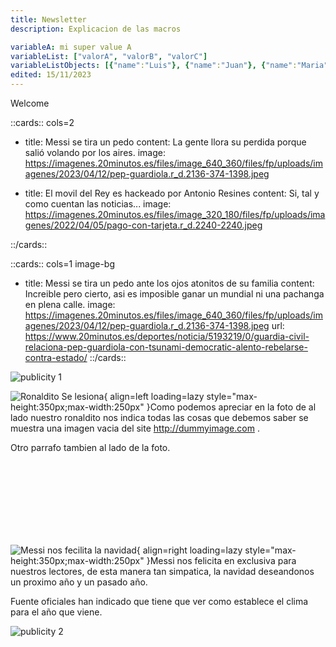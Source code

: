 ```yaml
---
title: Newsletter 
description: Explicacion de las macros

variableA: mi super value A
variableList: ["valorA", "valorB", "valorC"]
variableListObjects: [{"name":"Luis"}, {"name":"Juan"}, {"name":"Maria"}]
edited: 15/11/2023
---
```


Welcome



::cards::  cols=2

- title: Messi se tira un pedo
  content: La gente llora su perdida porque salió volando por los aires.
  image: https://imagenes.20minutos.es/files/image_640_360/files/fp/uploads/imagenes/2023/04/12/pep-guardiola.r_d.2136-374-1398.jpeg

- title: El movil del Rey es hackeado por Antonio Resines
  content: Si, tal y como cuentan las noticias...
  image: https://imagenes.20minutos.es/files/image_320_180/files/fp/uploads/imagenes/2022/04/05/pago-con-tarjeta.r_d.2240-2240.jpeg


::/cards::

::cards::  cols=1 image-bg

- title: Messi se tira un pedo ante los ojos atonitos de su familia
  content: Increible pero cierto, asi es imposible ganar un mundial ni una pachanga en plena calle.
  image: https://imagenes.20minutos.es/files/image_640_360/files/fp/uploads/imagenes/2023/04/12/pep-guardiola.r_d.2136-374-1398.jpeg
  url: https://www.20minutos.es/deportes/noticia/5193219/0/guardia-civil-relaciona-pep-guardiola-con-tsunami-democratic-alento-rebelarse-contra-estado/
::/cards::



![publicity 1](https://neilpatel.com/wp-content/uploads/2021/02/discovery-successful-banner-advertising-.png)




![Ronaldito Se lesiona](https://www.realmadrid.com/img/vertical_380px/cristiano_550x650_20180917025046.jpg){ align=left loading=lazy style="max-height:350px;max-width:250px" }Como podemos apreciar en la foto de al lado nuestro ronaldito nos indica todas las cosas que debemos saber
se muestra una imagen vacia del site http://dummyimage.com .

Otro parrafo tambien al lado de la foto.

<br>
<br>
<br>
<br>
<br>
<br>
<br>

![Messi nos fecilita la navidad](https://encrypted-tbn3.gstatic.com/licensed-image?q=tbn:ANd9GcQX-ToKuor9BIbp9fm8Fbpy9CB0zRGioPagQOSFP6Zw-gj1IyHviudsojFuqaReXj4X_MOt3b1B-1MFsns){ align=right loading=lazy style="max-height:350px;max-width:250px" }Messi nos felicita en exclusiva para nuestros lectores, de esta manera tan simpatica, la navidad deseandonos un proximo año y un pasado año.

Fuente oficiales han indicado que tiene que ver como establece el clima para el año que viene.


![publicity 2](https://s0.2mdn.net/simgad/12017738049232809608)


